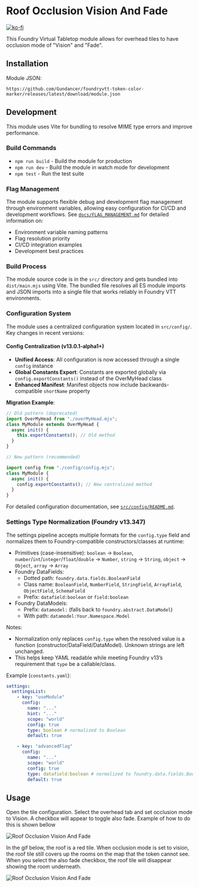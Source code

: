 # Roof Occlusion Vision And Fade

[![ko-fi](https://ko-fi.com/img/githubbutton_sm.svg)](https://ko-fi.com/gundancer)

This Foundry Virtual Tabletop module allows for overhead tiles to have occlusion mode of "Vision" and "Fade".

## Installation

Module JSON:

`https://github.com/Gundancer/foundryvtt-token-color-marker/releases/latest/download/module.json`

## Development

This module uses Vite for bundling to resolve MIME type errors and improve performance.

### Build Commands

- `npm run build` - Build the module for production
- `npm run dev` - Build the module in watch mode for development
- `npm test` - Run the test suite

### Flag Management

The module supports flexible debug and development flag management through environment variables, allowing easy configuration for CI/CD and development workflows. See [`docs/FLAG_MANAGEMENT.md`](docs/FLAG_MANAGEMENT.md) for detailed information on:

- Environment variable naming patterns
- Flag resolution priority
- CI/CD integration examples
- Development best practices

### Build Process

The module source code is in the `src/` directory and gets bundled into `dist/main.mjs` using Vite. The bundled file resolves all ES module imports and JSON imports into a single file that works reliably in Foundry VTT environments.

### Configuration System

The module uses a centralized configuration system located in `src/config/`. Key changes in recent versions:

#### Config Centralization (v13.0.1-alpha1+)

- **Unified Access**: All configuration is now accessed through a single `config` instance
- **Global Constants Export**: Constants are exported globally via `config.exportConstants()` instead of the OverMyHead class
- **Enhanced Manifest**: Manifest objects now include backwards-compatible `shortName` property

**Migration Example**:

```javascript
// Old pattern (deprecated)
import OverMyHead from "./overMyHead.mjs";
class MyModule extends OverMyHead {
  async init() {
    this.exportConstants(); // Old method
  }
}

// New pattern (recommended)

import config from "./config/config.mjs";
class MyModule {
  async init() {
    config.exportConstants(); // New centralized method
  }
}
```

For detailed configuration documentation, see [`src/config/README.md`](src/config/README.md).

### Settings Type Normalization (Foundry v13.347)

The settings pipeline accepts multiple formats for the `config.type` field and normalizes them to Foundry-compatible constructors/classes at runtime:

- Primitives (case-insensitive): `boolean` → `Boolean`, `number`/`int`/`integer`/`float`/`double` → `Number`, `string` → `String`, `object` → `Object`, `array` → `Array`
- Foundry DataFields:
  - Dotted path: `foundry.data.fields.BooleanField`
  - Class name: `BooleanField`, `NumberField`, `StringField`, `ArrayField`, `ObjectField`, `SchemaField`
  - Prefix: `datafield:boolean` or `field:boolean`
- Foundry DataModels:
  - Prefix: `datamodel:` (falls back to `foundry.abstract.DataModel`)
  - With path: `datamodel:Your.Namespace.Model`

Notes:

- Normalization only replaces `config.type` when the resolved value is a function (constructor/DataField/DataModel). Unknown strings are left unchanged.
- This helps keep YAML readable while meeting Foundry v13’s requirement that `type` be a callable/class.

Example (`constants.yaml`):

```yaml
settings:
  settingsList:
    - key: "useModule"
      config:
        name: "..."
        hint: "..."
        scope: "world"
        config: true
        type: boolean # normalized to Boolean
        default: true

    - key: "advancedFlag"
      config:
        name: "..."
        scope: "world"
        config: true
        type: datafield:boolean # normalized to foundry.data.fields.BooleanField (if available)
        default: true
```

## Usage

Open the tile configuration. Select the overhead tab and set occlusion mode to Vision. A checkbox will appear to toggle also fade. Example of how to do this is shown bellow

![Roof Occlusion Vision And Fade](README-img/TileConfig.gif)

In the gif below, the roof is a red tile. When occlusion mode is set to vision, the roof tile still covers up the rooms on the map that the token cannot see. When you select the also fade checkbox, the roof tile will disappear showing the room underneath.

![Roof Occlusion Vision And Fade](README-img/VisionFade.gif)
